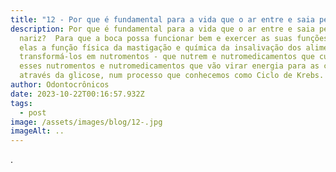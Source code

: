 ```yaml
---
title: "12 - Por que é fundamental para a vida que o ar entre e saia pelo nariz? "
description: Por que é fundamental para a vida que o ar entre e saia pelo
  nariz?  Para que a boca possa funcionar bem e exercer as suas funções entre
  elas a função física da mastigação e química da insalivação dos alimentos para
  transformá-los em nutromentos - que nutrem e nutromedicamentos que curam, são
  esses nutromentos e nutromedicamentos que vão virar energia para as células,
  através da glicose, num processo que conhecemos como Ciclo de Krebs.
author: Odontocrônicos
date: 2023-10-22T00:16:57.932Z
tags:
  - post
image: /assets/images/blog/12-.jpg
imageAlt: ..
---
```

.